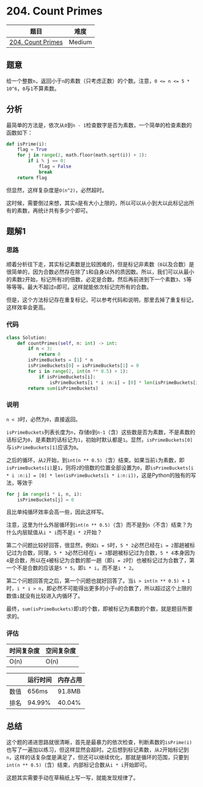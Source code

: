 # 204. Count Primes

| 题目 | 难度 |
| ---- | ---- |
| [204. Count Primes](https://leetcode.com/problems/count-primes/) | Medium |

## 题意

给一个整数`n`，返回小于`n`的素数（只考虑正数）的个数。注意，`0 <= n <= 5 * 10^6`，`0`与`1`不算素数。

## 分析

最简单的方法是，依次从`0`到`n - 1`检查数字是否为素数，一个简单的检查素数的函数如下：

```python
def isPrime(i):
    flag = True
    for j in range(2, math.floor(math.sqrt(i)) + 1):
        if i % j == 0:
            flag = False
            break
    return flag
```

但显然，这样复杂度是`O(n^2)`，必然超时。

这时候，需要倒过来想，其实`n`是有大小上限的，所以可以从小到大以此标记出所有的素数，再统计共有多少个即可。

## 题解1

### 思路

顺着分析往下走，其实标记素数是比较困难的，但是标记非素数（`0`以及合数）是很简单的，因为合数必然存在除了`1`和自身以外的质因数。所以，我们可以从最小的素数`2`开始，标记所有`2`的倍数，必定是合数。然后再前进到下一个素数`3`、`5`等等等等。最大不超过`n`即可。这样就能依次标记完所有的合数。

但是，这个方法标记存在重复标记，可以参考代码和说明，那里去掉了重复标记，这样效率会更高。

### 代码

```python
class Solution:
    def countPrimes(self, n: int) -> int:
        if n < 3:
            return 0
        isPrimeBuckets = [1] * n
        isPrimeBuckets[0] = isPrimeBuckets[1] = 0
        for i in range(2, int(n ** 0.5) + 1):
            if isPrimeBuckets[i]:
                isPrimeBuckets[i * i :n:i] = [0] * len(isPrimeBuckets[i * i:n:i])
        return sum(isPrimeBuckets)
```

### 说明

`n < 3`时，必然为`0`，直接返回。

`isPrimeBuckets`列表长度为`n`，存储`0`到`n-1`（含）这些数是否为素数，不是素数的话标记为`0`，是素数的话标记为`1`，初始时默认都是`1`。显然，`isPrimeBuckets[0]`与`isPrimeBuckets[1]`应该为`0`。

之后的循环，从`2`开始，到`int(n ** 0.5)`（含）结束。如果当前`i`为素数，即`isPrimeBuckets[i]`是`1`，则将`2`的倍数的位置全部设置为`0`，即`isPrimeBuckets[i * i :n:i] = [0] * len(isPrimeBuckets[i * i:n:i])`，这是Python的独有的写法，等效于
```python
for j in range(i * i, n, i):
    isPrimeBuckets[j] = 0
```
且比单纯循环效率会高一些，因此这样写。

注意，这里为什么外层循环到`int(n ** 0.5)`（含）而不是到`n`（不含）结束？为什么内层赋值从`i * i`而不是`i * 2`开始？

第二个问题比较好回答，很显然，例如`i = 5`时，`5 * 2`必然已经在`i = 2`那趟被标记过为合数，同理，`5 * 3`必然已经在`i = 3`那趟被标记过为合数，`5 * 4`本身因为`4`是合数，所以在`4`被标记为合数的那一趟（即`i = 2`时）也被标记过为合数了，第一个不是合数的应该是`5 * 5`，即`i * i`，而不是`i * 2`。

第二个问题回答完之后，第一个问题也就好回答了。当`i > int(n ** 0.5) + 1`时，`i * i > n`，即必然不可能得出更多的小于`n`的合数了，所以超过这个上限的数值`i`就没有比较进入内循环了。

最终，`sum(isPrimeBuckets)`即`1`的个数，即被标记为素数的个数，就是题目所要求的。

### 评估

| 时间复杂度 | 空间复杂度 |
| ---- | ---- |
| O(n) | O(n) |

| | 运行时间 | 内存占用 |
| ---- | ---- | ---- |
| 数值 | 656ms | 91.8MB |
| 排名 | 94.99% | 40.04% |

## 总结

这个题的递进思路就很清晰，首先是最暴力的依次检查，判断素数的`isPrime(i)`也写了一遍加以练习，但这样显然会超时。之后想到标记素数，从`2`开始标记到`n`，这样的话复杂度是满足了，但还可以继续优化，那就是循环的范围，只要到`int(n ** 0.5)`（含）结束，内部标记合数从`i * i`开始即可。

这题其实需要手动在草稿纸上写一写，就能发现规律了。
